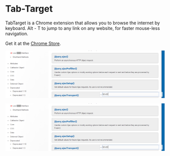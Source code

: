 Tab-Target
==========

TabTarget is a Chrome extension that allows you to browse the internet by keyboard. Alt - T to jump to any link on any website, for faster mouse-less navigation. 

Get it at the [Chrome Store](https://chrome.google.com/webstore/detail/tab-target/khpplajihokmomldlobfmamodhacphca).


![Options page screenshot](/screenshots/ss4.png)

![Running extension screenshot](/screenshots/ss5.png)

